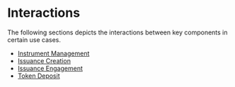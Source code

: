 # Interactions

The following sections depicts the interactions between key components in certain use cases.

* [Instrument Management]()
* [Issuance Creation]()
* [Issuance Engagement]()
* [Token Deposit]()

